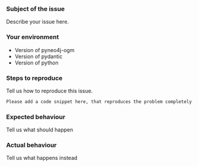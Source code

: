 ### Subject of the issue

Describe your issue here.

### Your environment

* Version of pyneo4j-ogm
* Version of pydantic
* Version of python

### Steps to reproduce

Tell us how to reproduce this issue.

```python
Please add a code snippet here, that reproduces the problem completely.
```

### Expected behaviour

Tell us what should happen

### Actual behaviour

Tell us what happens instead
